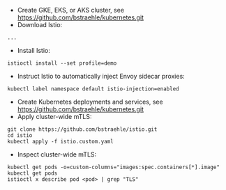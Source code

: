 - Create GKE, EKS, or AKS cluster, see https://github.com/bstraehle/kubernetes.git  
- Download Istio:  
```
...  
```
- Install Istio:  
```
istioctl install --set profile=demo  
```
- Instruct Istio to automatically inject Envoy sidecar proxies:  
```
kubectl label namespace default istio-injection=enabled  
```
- Create Kubernetes deployments and services, see https://github.com/bstraehle/kubernetes.git  
- Apply cluster-wide mTLS:  
```
git clone https://github.com/bstraehle/istio.git  
cd istio  
kubectl apply -f istio.custom.yaml  
```
- Inspect cluster-wide mTLS:  
```
kubectl get pods -o=custom-columns="images:spec.containers[*].image"  
kubectl get pods  
istioctl x describe pod <pod> | grep "TLS"  
```
